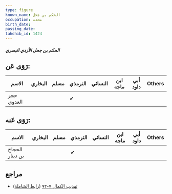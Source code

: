 ```yaml
---
type: figure
known_name: الحكم بن جحل
occupation: محدث
birth_date:
passing_date:
tahdhib_id: 1424
---
```

##### الحكم بن جحل الأزدي البصري

## رَوَى عَن:
| الاسم      | البخاري | مسلم | الترمذي | النسائي | ابن ماجه | أبي داود | Others |
| ---------- | ------- | ---- | ------- | ------- | -------- | -------- | ------ |
| حجر العدوي |         |      | ✔       |         |          |          |        |
## رَوَى عَنه:
| الاسم           | البخاري | مسلم | الترمذي | النسائي | ابن ماجه | أبي داود | Others |
| --------------- | ------- | ---- | ------- | ------- | -------- | -------- | ------ |
| الحجاج بن دينار |         |      | ✔       |         |          |          |        |
## مراجع
- [تهذيب الكمال ٧-٩٢](obsidian://open?vault=Tahdhib-al-Kamal&file=Figures/١٤٢٤-الحكم%20بن%20جحل%20الأزدي%20البصري) ([رابط الشاملة](https://shamela.ws/book/3722/3314))